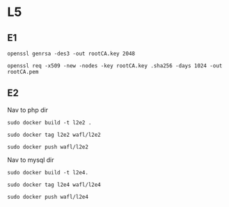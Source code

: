 # L5

## E1

```
openssl genrsa -des3 -out rootCA.key 2048

openssl req -x509 -new -nodes -key rootCA.key .sha256 -days 1024 -out rootCA.pem
```


## E2

Nav to php dir

```
sudo docker build -t l2e2 .

sudo docker tag l2e2 wafl/l2e2

sudo docker push wafl/l2e2
```

Nav to mysql dir

```
sudo docker build -t l2e4.

sudo docker tag l2e4 wafl/l2e4

sudo docker push wafl/l2e4
```

